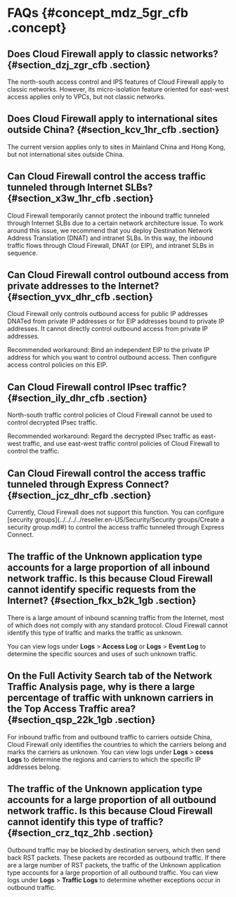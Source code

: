 # FAQs {#concept_mdz_5gr_cfb .concept}

## Does Cloud Firewall apply to classic networks? {#section_dzj_zgr_cfb .section}

The north-south access control and IPS features of Cloud Firewall apply to classic networks. However, its micro-isolation feature oriented for east-west access applies only to VPCs, but not classic networks.

## Does Cloud Firewall apply to international sites outside China? {#section_kcv_1hr_cfb .section}

The current version applies only to sites in Mainland China and Hong Kong, but not international sites outside China.

## Can Cloud Firewall control the access traffic tunneled through Internet SLBs? {#section_x3w_1hr_cfb .section}

Cloud Firewall temporarily cannot protect the inbound traffic tunneled through Internet SLBs due to a certain network architecture issue. To work around this issue, we recommend that you deploy Destination Network Address Translation \(DNAT\) and intranet SLBs. In this way, the inbound traffic flows through Cloud Firewall, DNAT \(or EIP\), and intranet SLBs in sequence.

## Can Cloud Firewall control outbound access from private addresses to the Internet? {#section_yvx_dhr_cfb .section}

Cloud Firewall only controls outbound access for public IP addresses DNATed from private IP addresses or for EIP addresses bound to private IP addresses. It cannot directly control outbound access from private IP addresses.

Recommended workaround: Bind an independent EIP to the private IP address for which you want to control outbound access. Then configure access control policies on this EIP.

## Can Cloud Firewall control IPsec traffic? {#section_ily_dhr_cfb .section}

North-south traffic control policies of Cloud Firewall cannot be used to control decrypted IPsec traffic.

Recommended workaround: Regard the decrypted IPsec traffic as east-west traffic, and use east-west traffic control policies of Cloud Firewall to control the traffic.

## Can Cloud Firewall control the access traffic tunneled through Express Connect? {#section_jcz_dhr_cfb .section}

Currently, Cloud Firewall does not support this function. You can configure [security groups](../../../../reseller.en-US/Security/Security groups/Create a security group.md#) to control the access traffic tunneled through Express Connect.

## The traffic of the Unknown application type accounts for a large proportion of all inbound network traffic. Is this because Cloud Firewall cannot identify specific requests from the Internet? {#section_fkx_b2k_1gb .section}

There is a large amount of inbound scanning traffic from the Internet, most of which does not comply with any standard protocol. Cloud Firewall cannot identify this type of traffic and marks the traffic as unknown.

You can view logs under **Logs** \> **Access Log** or **Logs** \> **Event Log** to determine the specific sources and uses of such unknown traffic.

## On the Full Activity Search tab of the Network Traffic Analysis page, why is there a large percentage of traffic with unknown carriers in the Top Access Traffic area? {#section_qsp_22k_1gb .section}

For inbound traffic from and outbound traffic to carriers outside China, Cloud Firewall only identifies the countries to which the carriers belong and marks the carriers as unknown. You can view logs under **Logs** \> **ccess Logs** to determine the regions and carriers to which the specific IP addresses belong.

## The traffic of the Unknown application type accounts for a large proportion of all outbound network traffic. Is this because Cloud Firewall cannot identify this type of traffic? {#section_crz_tqz_2hb .section}

Outbound traffic may be blocked by destination servers, which then send back RST packets. These packets are recorded as outbound traffic. If there are a large number of RST packets, the traffic of the Unknown application type accounts for a large proportion of all outbound traffic. You can view logs under **Logs** \> **Traffic Logs** to determine whether exceptions occur in outbound traffic.

